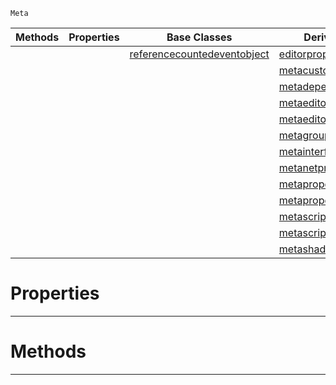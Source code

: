  `Meta`

|Methods|Properties|Base Classes|Derived Classes|
|---|---|---|---|
| | |[referencecountedeventobject](https://github.com/zeroengineteam/ZeroDocs/code_reference/class_reference/referencecountedeventobject.markdown)|[editorpropertyextension](https://github.com/zeroengineteam/ZeroDocs/code_reference/class_reference/editorpropertyextension.markdown)|
| | | |[metacustomui](https://github.com/zeroengineteam/ZeroDocs/code_reference/class_reference/metacustomui.markdown)|
| | | |[metadependency](https://github.com/zeroengineteam/ZeroDocs/code_reference/class_reference/metadependency.markdown)|
| | | |[metaeditorgizmo](https://github.com/zeroengineteam/ZeroDocs/code_reference/class_reference/metaeditorgizmo.markdown)|
| | | |[metaeditorscriptobject](https://github.com/zeroengineteam/ZeroDocs/code_reference/class_reference/metaeditorscriptobject.markdown)|
| | | |[metagroup](https://github.com/zeroengineteam/ZeroDocs/code_reference/class_reference/metagroup.markdown)|
| | | |[metainterface](https://github.com/zeroengineteam/ZeroDocs/code_reference/class_reference/metainterface.markdown)|
| | | |[metanetproperty](https://github.com/zeroengineteam/ZeroDocs/code_reference/class_reference/metanetproperty.markdown)|
| | | |[metapropertyfilter](https://github.com/zeroengineteam/ZeroDocs/code_reference/class_reference/metapropertyfilter.markdown)|
| | | |[metapropertyrename](https://github.com/zeroengineteam/ZeroDocs/code_reference/class_reference/metapropertyrename.markdown)|
| | | |[metascriptshortcutattribute](https://github.com/zeroengineteam/ZeroDocs/code_reference/class_reference/metascriptshortcutattribute.markdown)|
| | | |[metascripttagattribute](https://github.com/zeroengineteam/ZeroDocs/code_reference/class_reference/metascripttagattribute.markdown)|
| | | |[metashaderinput](https://github.com/zeroengineteam/ZeroDocs/code_reference/class_reference/metashaderinput.markdown)|


 #  Properties


---  
 #  Methods


---  
 

 